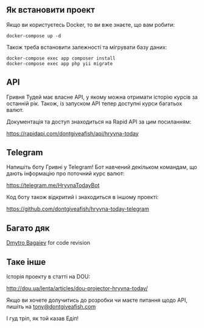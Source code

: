 ## Як встановити проект

Якщо ви користуєтесь Docker, то ви вже знаєте, що вам робити:

```shell
docker-compose up -d
```

Також треба встановити залежності та мігрувати базу даних:

```shell
docker-compose exec app composer install
docker-compose exec app php yii migrate
```

## API

Гривня Тудей має власне API, у якому можна отримати історію курсів за останній рік. Також, із запуском API тепер доступні курси багатьох валют. 

Документація та доступ знаходиться на Rapid API за цим посиланням:

https://rapidapi.com/dontgiveafish/api/hryvna-today

## Telegram

Напишіть боту Гривні у Telegram! Бот навчений декільком командам, що дають інформацію про поточний курс валют:

https://telegram.me/HryvnaTodayBot

Код боту також відкритий і знаходиться в іншому проекті:

https://github.com/dontgiveafish/hryvna-today-telegram

## Багато дяк

[Dmytro Bagaiev](https://github.com/dbagaev) for code revision

## Таке інше

Історія проекту в статті на DOU:

http://dou.ua/lenta/articles/dou-projector-hryvna-today/

Якщо ви хочете долучитись до розробки чи маєте питання щодо API, пишіть на tony@dontgiveafish.com

І гуд тріп, як той казав Едіп!

